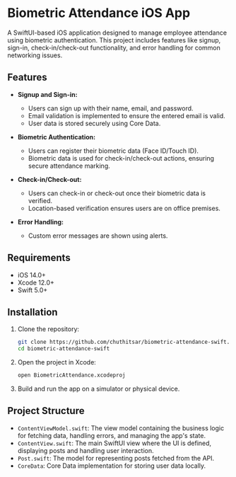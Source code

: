# Biometric Attendance iOS App

A SwiftUI-based iOS application designed to manage employee attendance using biometric authentication. This project includes features like signup, sign-in, check-in/check-out functionality, and error handling for common networking issues.

## Features

- **Signup and Sign-in:** 
  - Users can sign up with their name, email, and password.
  - Email validation is implemented to ensure the entered email is valid.
  - User data is stored securely using Core Data.

- **Biometric Authentication:** 
  - Users can register their biometric data (Face ID/Touch ID).
  - Biometric data is used for check-in/check-out actions, ensuring secure attendance marking.

- **Check-in/Check-out:**
  - Users can check-in or check-out once their biometric data is verified.
  - Location-based verification ensures users are on office premises.

- **Error Handling:**
  - Custom error messages are shown using alerts.

## Requirements

- iOS 14.0+
- Xcode 12.0+
- Swift 5.0+

## Installation

1. Clone the repository:
    ```bash
    git clone https://github.com/chuthitsar/biometric-attendance-swift.git
    cd biometric-attendance-swift
    ```

2. Open the project in Xcode:
    ```bash
    open BiometricAttendance.xcodeproj
    ```

3. Build and run the app on a simulator or physical device.

## Project Structure

- `ContentViewModel.swift`: The view model containing the business logic for fetching data, handling errors, and managing the app's state.
- `ContentView.swift`: The main SwiftUI view where the UI is defined, displaying posts and handling user interaction.
- `Post.swift`: The model for representing posts fetched from the API.
- `CoreData`: Core Data implementation for storing user data locally.
